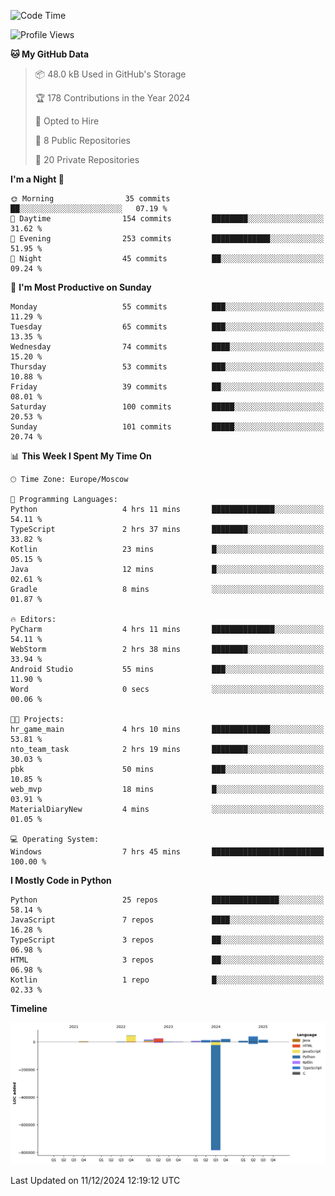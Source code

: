 <!--START_SECTION:waka-->
![Code Time](http://img.shields.io/badge/Code%20Time-564%20hrs%2046%20mins-blue)

![Profile Views](http://img.shields.io/badge/Profile%20Views-1-blue)

**🐱 My GitHub Data** 

> 📦 48.0 kB Used in GitHub's Storage 
 > 
> 🏆 178 Contributions in the Year 2024
 > 
> 💼 Opted to Hire
 > 
> 📜 8 Public Repositories 
 > 
> 🔑 20 Private Repositories 
 > 
**I'm a Night 🦉** 

```text
🌞 Morning                35 commits          ██░░░░░░░░░░░░░░░░░░░░░░░   07.19 % 
🌆 Daytime                154 commits         ████████░░░░░░░░░░░░░░░░░   31.62 % 
🌃 Evening                253 commits         █████████████░░░░░░░░░░░░   51.95 % 
🌙 Night                  45 commits          ██░░░░░░░░░░░░░░░░░░░░░░░   09.24 % 
```
📅 **I'm Most Productive on Sunday** 

```text
Monday                   55 commits          ███░░░░░░░░░░░░░░░░░░░░░░   11.29 % 
Tuesday                  65 commits          ███░░░░░░░░░░░░░░░░░░░░░░   13.35 % 
Wednesday                74 commits          ████░░░░░░░░░░░░░░░░░░░░░   15.20 % 
Thursday                 53 commits          ███░░░░░░░░░░░░░░░░░░░░░░   10.88 % 
Friday                   39 commits          ██░░░░░░░░░░░░░░░░░░░░░░░   08.01 % 
Saturday                 100 commits         █████░░░░░░░░░░░░░░░░░░░░   20.53 % 
Sunday                   101 commits         █████░░░░░░░░░░░░░░░░░░░░   20.74 % 
```


📊 **This Week I Spent My Time On** 

```text
🕑︎ Time Zone: Europe/Moscow

💬 Programming Languages: 
Python                   4 hrs 11 mins       ██████████████░░░░░░░░░░░   54.11 % 
TypeScript               2 hrs 37 mins       ████████░░░░░░░░░░░░░░░░░   33.82 % 
Kotlin                   23 mins             █░░░░░░░░░░░░░░░░░░░░░░░░   05.15 % 
Java                     12 mins             █░░░░░░░░░░░░░░░░░░░░░░░░   02.61 % 
Gradle                   8 mins              ░░░░░░░░░░░░░░░░░░░░░░░░░   01.87 % 

🔥 Editors: 
PyCharm                  4 hrs 11 mins       ██████████████░░░░░░░░░░░   54.11 % 
WebStorm                 2 hrs 38 mins       ████████░░░░░░░░░░░░░░░░░   33.94 % 
Android Studio           55 mins             ███░░░░░░░░░░░░░░░░░░░░░░   11.90 % 
Word                     0 secs              ░░░░░░░░░░░░░░░░░░░░░░░░░   00.06 % 

🐱‍💻 Projects: 
hr_game_main             4 hrs 10 mins       █████████████░░░░░░░░░░░░   53.81 % 
nto_team_task            2 hrs 19 mins       ████████░░░░░░░░░░░░░░░░░   30.03 % 
pbk                      50 mins             ███░░░░░░░░░░░░░░░░░░░░░░   10.85 % 
web_mvp                  18 mins             █░░░░░░░░░░░░░░░░░░░░░░░░   03.91 % 
MaterialDiaryNew         4 mins              ░░░░░░░░░░░░░░░░░░░░░░░░░   01.05 % 

💻 Operating System: 
Windows                  7 hrs 45 mins       █████████████████████████   100.00 % 
```

**I Mostly Code in Python** 

```text
Python                   25 repos            ███████████████░░░░░░░░░░   58.14 % 
JavaScript               7 repos             ████░░░░░░░░░░░░░░░░░░░░░   16.28 % 
TypeScript               3 repos             ██░░░░░░░░░░░░░░░░░░░░░░░   06.98 % 
HTML                     3 repos             ██░░░░░░░░░░░░░░░░░░░░░░░   06.98 % 
Kotlin                   1 repo              █░░░░░░░░░░░░░░░░░░░░░░░░   02.33 % 
```



**Timeline**

![Lines of Code chart](https://raw.githubusercontent.com/adlemx/adlemx/main/assets/bar_graph.png)


 Last Updated on 11/12/2024 12:19:12 UTC
<!--END_SECTION:waka-->
